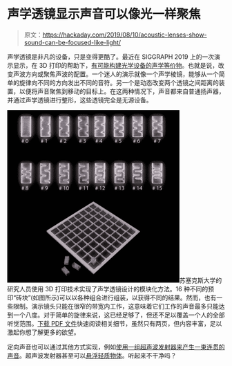 # 声学透镜显示声音可以像光一样聚焦

> 原文：<https://hackaday.com/2019/08/10/acoustic-lenses-show-sound-can-be-focused-like-light/>

声学透镜是非凡的设备，只是变得更酷了。最近在 SIGGRAPH 2019 上的一次演示显示，在 3D 打印的帮助下，[有可能构建光学设备的声学等价物](https://3dprintingindustry.com/news/precisely-directed-audio-without-headphones-university-of-sussex-3d-prints-the-answer-159620/)。也就是说，改变声波方向或聚焦声波的配置。一个迷人的演示就像一个声学棱镜，能够从一个简单的旋律向不同的方向发出不同的音符。另一个是动态改变两个透镜之间距离的装置，以便将声音聚焦到移动的目标上。在这两种情况下，声音都来自普通扬声器，并通过声学透镜进行整形，这些透镜完全是无源设备。

![](img/7a477d7b3421f60e6daee60f4800a93f.png)苏塞克斯大学的研究人员使用 3D 打印技术实现了声学透镜设计的模块化方法。16 种不同的预印“砖块”(如图所示)可以以各种组合进行组装，以获得不同的结果。然而，也有一些限制。演示镜头只能在很窄的带宽内工作，这意味着它们工作的声音最多只能达到一个八度。对于简单的旋律来说，这已经足够了，但还不足以覆盖一个人的全部听觉范围。[下载 PDF 文件](https://dl.acm.org/citation.cfm?id=3328206)快速阅读相关细节，虽然只有两页，但内容丰富，足以激起你想了解更多的欲望。

定向声音也可以通过其他方式实现，例如[使用一组超声波发射器来产生一束连贯的声音](https://hackaday.com/2019/02/14/creating-coherent-sound-beams-easily/)。超声波发射器甚至可以[悬浮轻质物体](https://hackaday.com/2018/04/23/the-simplest-possible-diy-ultrasonic-levitator/)。听起来不干净吗？